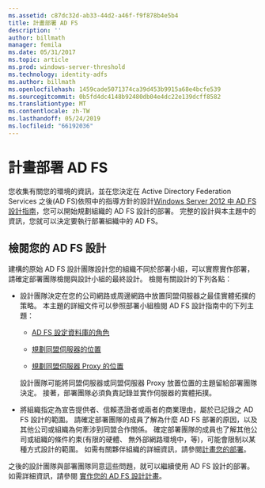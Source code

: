 ```yaml
---
ms.assetid: c87dc32d-ab33-44d2-a46f-f9f878b4e5b4
title: 計畫部署 AD FS
description: ''
author: billmath
manager: femila
ms.date: 05/31/2017
ms.topic: article
ms.prod: windows-server-threshold
ms.technology: identity-adfs
ms.author: billmath
ms.openlocfilehash: 1459cade5071374ca39d453b9915a68e4bcfe539
ms.sourcegitcommit: 0b5fd4dc4148b92480db04e4dc22e139dcff8582
ms.translationtype: MT
ms.contentlocale: zh-TW
ms.lasthandoff: 05/24/2019
ms.locfileid: "66192036"
---
```

# <a name="planning-to-deploy-ad-fs"></a>計畫部署 AD FS


您收集有關您的環境的資訊，並在您決定在 Active Directory Federation Services 之後\(AD FS\)依照中的指導方針的設計[Windows Server 2012 中 AD FS 設計指南](https://technet.microsoft.com/library/dd807036.aspx)，您可以開始規劃組織的 AD FS 設計的部署。 完整的設計與本主題中的資訊，您就可以決定要執行部署組織中的 AD FS。  
  
## <a name="reviewing-your-ad-fs-design"></a>檢閱您的 AD FS 設計  
建構的原始 AD FS 設計團隊設計您的組織不同於部署小組，可以實際實作部署，請確定部署團隊檢閱與設計小組的最終設計。 檢閱有關設計的下列各點：  
  
-   設計團隊決定在您的公司網路或周邊網路中放置同盟伺服器之最佳實體拓撲的策略。 本主題的詳細文件可以參照部署小組檢閱 AD FS 設計指南中的下列主題：  
  
    -   [AD FS 設定資料庫的角色](../../ad-fs/technical-reference/The-Role-of-the-AD-FS-Configuration-Database.md)  
  
    -   [規劃同盟伺服器的位置](https://technet.microsoft.com/library/dd807069.aspx)  
  
    -   [規劃同盟伺服器 Proxy 的位置](https://technet.microsoft.com/library/dd807130.aspx)  
  
    設計團隊可能將同盟伺服器或同盟伺服器 Proxy 放置位置的主題留給部署團隊決定。 接著，部署團隊必須負責記錄並實作伺服器的實體拓撲。  
  
-   將組織指定為宣告提供者、信賴憑證者或兩者的商業理由，屬於已記錄之 AD FS 設計的範圍。 請確定部署團隊的成員了解為什麼 AD FS 部署的原因，以及其他公司或組織為何牽涉到同盟合作關係。 確定部署團隊的成員也了解其他公司或組織的條件約束\(有限的硬體、 無外部網路環境中，等\)，可能會限制以某種方式設計的範圍。 如需有關夥伴組織的詳細資訊，請參閱[計畫您的部署](https://technet.microsoft.com/library/dd807083.aspx)。  
  
之後的設計團隊與部署團隊同意這些問題，就可以繼續使用 AD FS 設計的部署。 如需詳細資訊，請參閱 [實作您的 AD FS 設計計畫](Implementing-Your-AD-FS-Design-Plan.md)。  
